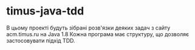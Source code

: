 timus-java-tdd
==============
В цьому проекті будуть зібрані розв'язки деяких задач з сайту acm.timus.ru на Java 1.8
Кожна програма має структуру, що дозволяє застосовувати підхід TDD.
